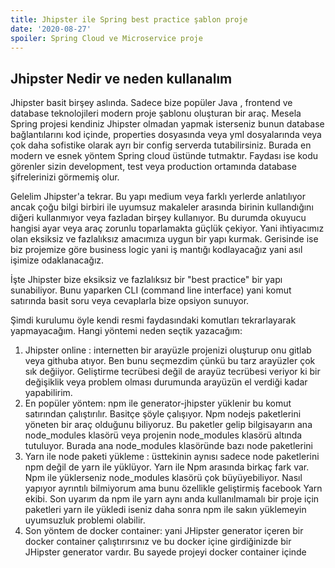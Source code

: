 ```yaml
---
title: Jhipster ile Spring best practice şablon proje
date: '2020-08-27'
spoiler: Spring Cloud ve Microservice proje
---
```


## Jhipster Nedir ve neden kullanalım
Jhipster basit birşey aslında. Sadece bize popüler Java , frontend ve database teknolojileri modern proje şablonu oluşturan bir araç.
Mesela Spring projesi kendiniz Jhipster olmadan yapmak isterseniz bunun database bağlantılarını kod içinde, properties dosyasında veya yml dosyalarında veya çok daha sofistike olarak ayrı bir config serverda tutabilirsiniz. Burada en modern ve esnek yöntem Spring cloud üstünde tutmaktır. Faydası ise kodu görenler sizin development, test veya production ortamında database şifrelerinizi görmemiş olur. 

Gelelim Jhipster'a tekrar. Bu yapı medium veya farklı yerlerde anlatılıyor ancak çoğu bilgi birbiri ile uyumsuz makaleler arasında birinin kullandığını diğeri kullanmıyor veya fazladan birşey kullanıyor. Bu durumda okuyucu hangisi ayar veya araç zorunlu toparlamakta güçlük çekiyor. Yani ihtiyacımız olan eksiksiz ve fazlalıksız amacımıza uygun bir yapı kurmak. Gerisinde ise biz projemize göre business logic yani iş mantığı kodlayacağız yani asıl işimize odaklanacağız.

İşte Jhipster bize eksiksiz ve fazlalıksız bir "best practice" bir yapı sunabiliyor. Bunu yaparken CLI (command line interface) yani komut satırında basit soru veya cevaplarla bize opsiyon sunuyor.

Şimdi kurulumu öyle kendi resmi faydasındaki komutları tekrarlayarak yapmayacağım. Hangi yöntemi neden seçtik yazacağım:
1. Jhipster online : internetten bir arayüzle projenizi oluşturup onu gitlab veya githuba atıyor. Ben bunu seçmezdim çünkü bu tarz arayüzler çok sık değiiyor. Geliştirme tecrübesi değil de arayüz tecrübesi veriyor ki bir değişiklik veya problem olması durumunda arayüzün el verdiği kadar yapabilirim. 
2. En popüler yöntem: npm ile generator-jhipster yüklenir bu komut satırından çalıştırılır. Basitçe şöyle çalışıyor.  Npm nodejs paketlerini yöneten bir araç olduğunu biliyoruz. Bu paketler gelip bilgisayarın ana node_modules klasörü veya projenin node_modules klasörü altında tutuluyor. Burada ana node_modules klasöründe bazı node paketlerini 
3. Yarn ile node paketi yükleme : üsttekinin aynısı sadece node paketlerini npm değil de yarn ile yüklüyor. Yarn ile Npm arasında birkaç fark var. Npm ile yüklerseniz node_modules klasörü çok büyüyebiliyor. Nasıl yapıyor ayrıntılı bilmiyorum ama bunu özellikle geliştirmiş facebook Yarn ekibi.  Son uyarım da npm ile yarn aynı anda kullanılmamalı bir proje için paketleri yarn ile yükledi iseniz daha sonra npm ile sakın yüklemeyin uyumsuzluk problemi olabilir.
4. Son yöntem de docker container: yani JHipster generator içeren bir docker container çalıştırırsınız ve bu docker içine girdiğinizde bir JHipster generator  vardır. Bu sayede projeyi docker container içinde 

